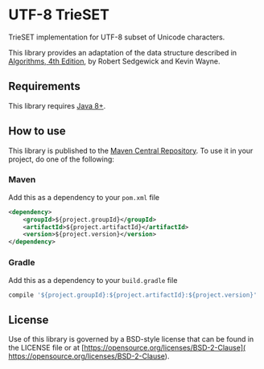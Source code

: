 # UTF-8 TrieSET

TrieSET implementation for UTF-8 subset of Unicode characters.

This library provides an adaptation of the data structure described in
[Algorithms, 4th Edition](https://algs4.cs.princeton.edu/home/), by Robert
Sedgewick and Kevin Wayne.

## Requirements

This library requires [Java 8+](https://jdk.java.net/8/).

## How to use

This library is published to the [Maven Central Repository](
https://search.maven.org/). To use it in your project, do one of the following:

### Maven

Add this as a dependency to your `pom.xml` file

```xml
<dependency>
    <groupId>${project.groupId}</groupId>
    <artifactId>${project.artifactId}</artifactId>
    <version>${project.version}</version>
</dependency>
```

### Gradle

Add this as a dependency to your `build.gradle` file

```gradle
compile '${project.groupId}:${project.artifactId}:${project.version}'
```

## License

Use of this library is governed by a BSD-style license that can be found in the
LICENSE file or at [https://opensource.org/licenses/BSD-2-Clause](
https://opensource.org/licenses/BSD-2-Clause).

